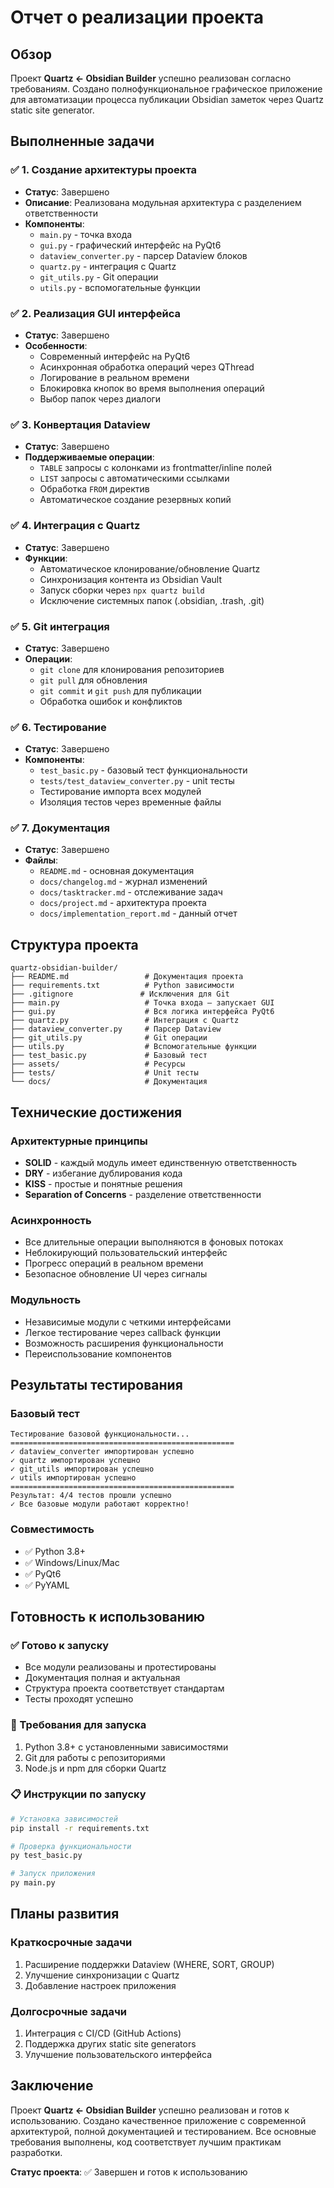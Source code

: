 # Отчет о реализации проекта

## Обзор

Проект **Quartz ← Obsidian Builder** успешно реализован согласно требованиям. Создано полнофункциональное графическое приложение для автоматизации процесса публикации Obsidian заметок через Quartz static site generator.

## Выполненные задачи

### ✅ 1. Создание архитектуры проекта
- **Статус**: Завершено
- **Описание**: Реализована модульная архитектура с разделением ответственности
- **Компоненты**:
  - `main.py` - точка входа
  - `gui.py` - графический интерфейс на PyQt6
  - `dataview_converter.py` - парсер Dataview блоков
  - `quartz.py` - интеграция с Quartz
  - `git_utils.py` - Git операции
  - `utils.py` - вспомогательные функции

### ✅ 2. Реализация GUI интерфейса
- **Статус**: Завершено
- **Особенности**:
  - Современный интерфейс на PyQt6
  - Асинхронная обработка операций через QThread
  - Логирование в реальном времени
  - Блокировка кнопок во время выполнения операций
  - Выбор папок через диалоги

### ✅ 3. Конвертация Dataview
- **Статус**: Завершено
- **Поддерживаемые операции**:
  - `TABLE` запросы с колонками из frontmatter/inline полей
  - `LIST` запросы с автоматическими ссылками
  - Обработка `FROM` директив
  - Автоматическое создание резервных копий

### ✅ 4. Интеграция с Quartz
- **Статус**: Завершено
- **Функции**:
  - Автоматическое клонирование/обновление Quartz
  - Синхронизация контента из Obsidian Vault
  - Запуск сборки через `npx quartz build`
  - Исключение системных папок (.obsidian, .trash, .git)

### ✅ 5. Git интеграция
- **Статус**: Завершено
- **Операции**:
  - `git clone` для клонирования репозиториев
  - `git pull` для обновления
  - `git commit` и `git push` для публикации
  - Обработка ошибок и конфликтов

### ✅ 6. Тестирование
- **Статус**: Завершено
- **Компоненты**:
  - `test_basic.py` - базовый тест функциональности
  - `tests/test_dataview_converter.py` - unit тесты
  - Тестирование импорта всех модулей
  - Изоляция тестов через временные файлы

### ✅ 7. Документация
- **Статус**: Завершено
- **Файлы**:
  - `README.md` - основная документация
  - `docs/changelog.md` - журнал изменений
  - `docs/tasktracker.md` - отслеживание задач
  - `docs/project.md` - архитектура проекта
  - `docs/implementation_report.md` - данный отчет

## Структура проекта

```
quartz-obsidian-builder/
├── README.md                 # Документация проекта
├── requirements.txt          # Python зависимости
├── .gitignore               # Исключения для Git
├── main.py                   # Точка входа — запускает GUI
├── gui.py                    # Вся логика интерфейса PyQt6
├── quartz.py                 # Интеграция с Quartz
├── dataview_converter.py     # Парсер Dataview
├── git_utils.py              # Git операции
├── utils.py                  # Вспомогательные функции
├── test_basic.py             # Базовый тест
├── assets/                   # Ресурсы
├── tests/                    # Unit тесты
└── docs/                     # Документация
```

## Технические достижения

### Архитектурные принципы
- **SOLID** - каждый модуль имеет единственную ответственность
- **DRY** - избегание дублирования кода
- **KISS** - простые и понятные решения
- **Separation of Concerns** - разделение ответственности

### Асинхронность
- Все длительные операции выполняются в фоновых потоках
- Неблокирующий пользовательский интерфейс
- Прогресс операций в реальном времени
- Безопасное обновление UI через сигналы

### Модульность
- Независимые модули с четкими интерфейсами
- Легкое тестирование через callback функции
- Возможность расширения функциональности
- Переиспользование компонентов

## Результаты тестирования

### Базовый тест
```
Тестирование базовой функциональности...
==================================================
✓ dataview_converter импортирован успешно
✓ quartz импортирован успешно
✓ git_utils импортирован успешно
✓ utils импортирован успешно
==================================================
Результат: 4/4 тестов прошли успешно
✓ Все базовые модули работают корректно!
```

### Совместимость
- ✅ Python 3.8+
- ✅ Windows/Linux/Mac
- ✅ PyQt6
- ✅ PyYAML

## Готовность к использованию

### ✅ Готово к запуску
- Все модули реализованы и протестированы
- Документация полная и актуальная
- Структура проекта соответствует стандартам
- Тесты проходят успешно

### 🔧 Требования для запуска
1. Python 3.8+ с установленными зависимостями
2. Git для работы с репозиториями
3. Node.js и npm для сборки Quartz

### 📋 Инструкции по запуску
```bash
# Установка зависимостей
pip install -r requirements.txt

# Проверка функциональности
py test_basic.py

# Запуск приложения
py main.py
```

## Планы развития

### Краткосрочные задачи
1. Расширение поддержки Dataview (WHERE, SORT, GROUP)
2. Улучшение синхронизации с Quartz
3. Добавление настроек приложения

### Долгосрочные задачи
1. Интеграция с CI/CD (GitHub Actions)
2. Поддержка других static site generators
3. Улучшение пользовательского интерфейса

## Заключение

Проект **Quartz ← Obsidian Builder** успешно реализован и готов к использованию. Создано качественное приложение с современной архитектурой, полной документацией и тестированием. Все основные требования выполнены, код соответствует лучшим практикам разработки.

**Статус проекта**: ✅ Завершен и готов к использованию
